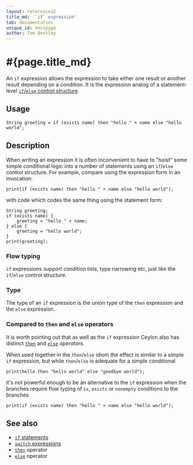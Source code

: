 ```yaml
---
layout: reference12
title_md: '`if` expression'
tab: documentation
unique_id: docspage
author: Tom Bentley
---
```


# #{page.title_md}

An `if` expression allows the expression to take either one result or 
another result depending on a condition. It is the expression analog of 
a statement-level [`if`/`else` control structure](../../statement/if/).

## Usage 

    String greeting = if (exists name) then "hello " + name else "hello world";
    
## Description

When writing an expression it is often inconvenient to have 
to "hoist" some simple conditional logic 
into a number of statements using an `if`/`else` control structure. 
For example, compare using the expression form in an invocation:

    print(if (exists name) then "hello " + name else "hello world");

with code which codes the same thing using the statement form:

    String greeting;
    if (exists name) {
        greeting = "hello " + name;
    } else {
        greeting = "hello world";
    }
    print(greeting);
    
### Flow typing

`if` expressions support condition lists, type narrowing etc, just like the
`if`/`else` control structure.

### Type

The type of an `if` expression is the union type of the `then` expression 
and the `else` expression. 

### Compared to `then` and `else` operators

It is worth pointing out that as well as the `if` expression Ceylon 
also has distinct [`then`](../../operator/then/) 
and [`else`](../../operator/else/) *operators*.

When used together in the `then`/`else` idiom 
the effect is similar to a simple `if` expression, but 
while `then`/`else` is adequate for a simple conditional

    print(hello then "hello world" else "goodbye world");
    
it's not powerful enough to be an alternative to the `if` expression
when the branches require flow typing of `is`, `exists` or `nonempty` 
conditions to the branches

    print(if (exists name) then "hello " + name else "hello world");

## See also

* [`if` statements](../../statement/if/)
* [`switch` expressions](../switch/)
* [`then`](../../operator/then/) operator
* [`else`](../../operator/else/) operator


